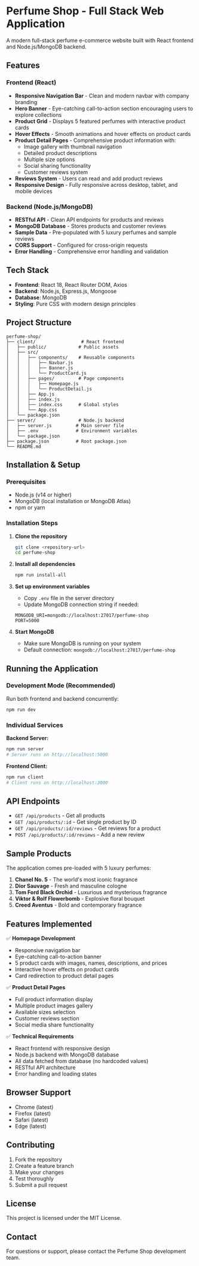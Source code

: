 # Perfume Shop - Full Stack Web Application

A modern full-stack perfume e-commerce website built with React frontend and Node.js/MongoDB backend.

## Features

### Frontend (React)
- **Responsive Navigation Bar** - Clean and modern navbar with company branding
- **Hero Banner** - Eye-catching call-to-action section encouraging users to explore collections
- **Product Grid** - Displays 5 featured perfumes with interactive product cards
- **Hover Effects** - Smooth animations and hover effects on product cards
- **Product Detail Pages** - Comprehensive product information with:
  - Image gallery with thumbnail navigation
  - Detailed product descriptions
  - Multiple size options
  - Social sharing functionality
  - Customer reviews system
- **Reviews System** - Users can read and add product reviews
- **Responsive Design** - Fully responsive across desktop, tablet, and mobile devices

### Backend (Node.js/MongoDB)
- **RESTful API** - Clean API endpoints for products and reviews
- **MongoDB Database** - Stores products and customer reviews
- **Sample Data** - Pre-populated with 5 luxury perfumes and sample reviews
- **CORS Support** - Configured for cross-origin requests
- **Error Handling** - Comprehensive error handling and validation

## Tech Stack

- **Frontend**: React 18, React Router DOM, Axios
- **Backend**: Node.js, Express.js, Mongoose
- **Database**: MongoDB
- **Styling**: Pure CSS with modern design principles

## Project Structure

```
perfume-shop/
├── client/                 # React frontend
│   ├── public/            # Public assets
│   ├── src/
│   │   ├── components/    # Reusable components
│   │   │   ├── Navbar.js
│   │   │   ├── Banner.js
│   │   │   └── ProductCard.js
│   │   ├── pages/         # Page components
│   │   │   ├── Homepage.js
│   │   │   └── ProductDetail.js
│   │   ├── App.js
│   │   ├── index.js
│   │   ├── index.css      # Global styles
│   │   └── App.css
│   └── package.json
├── server/                # Node.js backend
│   ├── server.js         # Main server file
│   ├── .env              # Environment variables
│   └── package.json
├── package.json          # Root package.json
└── README.md
```

## Installation & Setup

### Prerequisites
- Node.js (v14 or higher)
- MongoDB (local installation or MongoDB Atlas)
- npm or yarn

### Installation Steps

1. **Clone the repository**
   ```bash
   git clone <repository-url>
   cd perfume-shop
   ```

2. **Install all dependencies**
   ```bash
   npm run install-all
   ```

3. **Set up environment variables**
   - Copy `.env` file in the server directory
   - Update MongoDB connection string if needed:
   ```
   MONGODB_URI=mongodb://localhost:27017/perfume-shop
   PORT=5000
   ```

4. **Start MongoDB**
   - Make sure MongoDB is running on your system
   - Default connection: `mongodb://localhost:27017/perfume-shop`

## Running the Application

### Development Mode (Recommended)
Run both frontend and backend concurrently:
```bash
npm run dev
```

### Individual Services

**Backend Server:**
```bash
npm run server
# Server runs on http://localhost:5000
```

**Frontend Client:**
```bash
npm run client  
# Client runs on http://localhost:3000
```

## API Endpoints

- `GET /api/products` - Get all products
- `GET /api/products/:id` - Get single product by ID
- `GET /api/products/:id/reviews` - Get reviews for a product
- `POST /api/products/:id/reviews` - Add a new review

## Sample Products

The application comes pre-loaded with 5 luxury perfumes:

1. **Chanel No. 5** - The world's most iconic fragrance
2. **Dior Sauvage** - Fresh and masculine cologne  
3. **Tom Ford Black Orchid** - Luxurious and mysterious fragrance
4. **Viktor & Rolf Flowerbomb** - Explosive floral bouquet
5. **Creed Aventus** - Bold and contemporary fragrance

## Features Implemented

✅ **Homepage Development**
- Responsive navigation bar
- Eye-catching call-to-action banner
- 5 product cards with images, names, descriptions, and prices
- Interactive hover effects on product cards
- Card redirection to product detail pages

✅ **Product Detail Pages**
- Full product information display
- Multiple product images gallery
- Available sizes selection
- Customer reviews section
- Social media share functionality

✅ **Technical Requirements**
- React frontend with responsive design
- Node.js backend with MongoDB database
- All data fetched from database (no hardcoded values)
- RESTful API architecture
- Error handling and loading states

## Browser Support

- Chrome (latest)
- Firefox (latest) 
- Safari (latest)
- Edge (latest)

## Contributing

1. Fork the repository
2. Create a feature branch
3. Make your changes
4. Test thoroughly
5. Submit a pull request

## License

This project is licensed under the MIT License.

## Contact

For questions or support, please contact the Perfume Shop development team.
